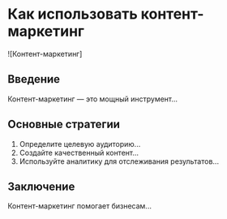 # Как использовать контент-маркетинг

![Контент-маркетинг]

## Введение

Контент-маркетинг — это мощный инструмент...

## Основные стратегии

1. Определите целевую аудиторию...
2. Создайте качественный контент...
3. Используйте аналитику для отслеживания результатов...

## Заключение

Контент-маркетинг помогает бизнесам...